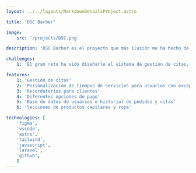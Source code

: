 ```yaml
---
layout: ../../layouts/MarkdownDetailsProject.astro

title: 'DSC Barber'

image:
    src: '/projects/DSC.png'

description: 'DSC Barber es el proyecto que más ilusión me ha hecho de todos, ya que la barbería es de un gran amigo donde ha puesto todo su esfuerzo en sacar adelante para cumplir su sueño. A parte de servicio de barbería también diseña logos que posteriormente vende en camisetas y sudaderas.'

challenges:
    1: 'El gran reto ha sido diseñarle el sistema de gestión de citas, teniendo en cuenta los tiempos según el servicio que se realiza e incluso pudiendo personalizar tiempos con usuarios puntuales cuando son excepciones para así optimizar el día.'

features:
    1: 'Gestión de citas'
    2: 'Personalización de tiempos de servicios para usuarios con excepciones'
    3: 'Recordatorios para clientes'
    4: 'Diferentes opciones de pago'
    5: 'Base de datos de usuarios e historial de pedidos y citas'
    6: 'Secciones de productos capilares y ropa'

technologies: [
    'figma', 
    'vscode', 
    'astro', 
    'tailwind', 
    'javascript',
    'laravel',
    'github',
    ]
---
```

